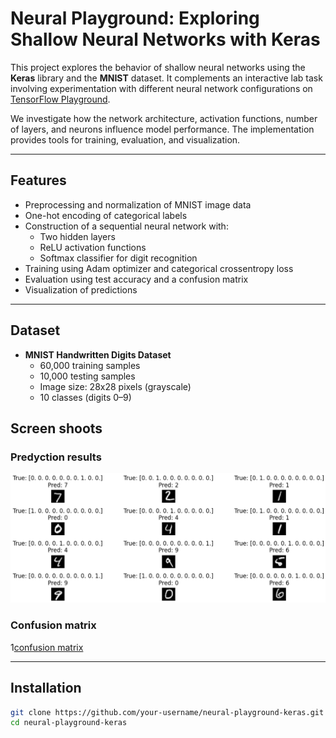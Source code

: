 #  Neural Playground: Exploring Shallow Neural Networks with Keras

This project explores the behavior of shallow neural networks using the **Keras** library and the **MNIST** dataset. It complements an interactive lab task involving experimentation with different neural network configurations on [TensorFlow Playground](https://playground.tensorflow.org).

We investigate how the network architecture, activation functions, number of layers, and neurons influence model performance. The implementation provides tools for training, evaluation, and visualization.

---

##  Features

- Preprocessing and normalization of MNIST image data  
- One-hot encoding of categorical labels  
- Construction of a sequential neural network with:
  - Two hidden layers
  - ReLU activation functions
  - Softmax classifier for digit recognition
- Training using Adam optimizer and categorical crossentropy loss  
- Evaluation using test accuracy and a confusion matrix  
- Visualization of predictions

---

##  Dataset

- **MNIST Handwritten Digits Dataset**
  - 60,000 training samples
  - 10,000 testing samples
  - Image size: 28x28 pixels (grayscale)
  - 10 classes (digits 0–9)

##  Screen shoots

### Predyction results
![prediction results](images/results.png)

### Confusion matrix
1[confusion matrix](images/confusionmatrix.png)

---

##  Installation

```bash
git clone https://github.com/your-username/neural-playground-keras.git
cd neural-playground-keras
